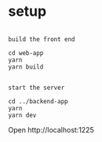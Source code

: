 
# setup

```

build the front end

cd web-app
yarn
yarn build


start the server

cd ../backend-app
yarn
yarn dev

```

Open http://localhost:1225
